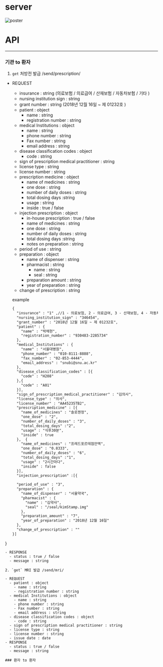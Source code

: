 # server

![poster](https://user-images.githubusercontent.com/19237348/50034937-bbcb1180-0042-11e9-9304-c45edb8785c4.jpg)





# API

----------------------------------------

### 기관 to 환자

1. `get` 처방전 발급 /send/prescription/

- REQUEST
  - insurance : string (의료보험 / 의료급여 / 산재보험 / 자동차보험 / 기타 )
  - nursing institution sign : string
  - grant number : string (2018년 12월 16일 ~ 제 01232호 )
  - patient : object
    - name : string
    - registration number : string
  - medical Institutions : object
    - name : string
    - phone number : string
    - Fax number : string
    - email address : string
  - disease classification codes : object
    - code : string
  - sign of prescription medical practitioner : string
  - license type : string
  - license number : string
  - prescription medicine : object 
    - name of medicines : string
    - one dose : string
    - number of daily doses : string
    - total dosing days :string
    - usage : string
    - inside : true / false
  - injection prescription : object
    - in-house prescription : true / false
    - name of medicines : string
    - one dose : string
    - number of daily doses : string
    - total dosing days :string
    - notes on preparation : string
  - period of use : string
  - preparation : object
    - name of dispenser : string
    - pharmacist : string
      - name : string
      - seal : string
    - preparation amount : string
    - year of preparation : string
  - change of prescription : string

  example
  ```markdown
  {
    "insurance" : "1" ,//1 - 의료보험, 2 - 의료급여, 3 - 산재보험, 4 - 자동차보험, 5 - 기타 )
    "nursing_institution_sign" : "346454",
    "grant_number" : "2018년 12월 16일 ~ 제 01232호",
    "patient" : {
      "name" : "박채현",
      "registration_number" : "930483-2285734"
    },
    "medical_Institutions" : {
      "name" : "서울대병원",
      "phone_number" : "010-8111-8888",
      "fax_number" : "02-853-4444",
      "email_address" : "snubi@snu.ac.kr"
    },
    "disease_classification_codes" : [{
      "code" : "H208"
    },{
      "code" : "A01"
    }],
    "sign_of_prescription_medical_practitioner" : "김의사",
    "license_type" : "의사",
    "license_number" : "AA45235TB2",
    "prescription_medicine" : [{
      "name_of_medicines" : "솔로젠정",
      "one_dose" : "2",
      "number_of_daily_doses" : "3",
      "total_dosing_days" :"2",
      "usage" : "식후30분",
      "inside" : true
    },  {
      "name_of_medicines" : "프레드포르테점안액",
      "one_dose" : "0.8333",
      "number_of_daily_doses" : "6",
      "total_dosing_days" :"1",
      "usage" : "2시간마다",
      "inside" : false
    }],
    "injection_prescription" :[{
    
    "period_of_use" : "3",
    "preparation" : {
      "name_of_dispenser" : "서울약국",
      "pharmacist" : {
        "name" : "김약사",
        "seal" : "/seal/kimStamp.img"
      },
      "preparation_amount" : "7",
      "year_of_preparation" : "2018년 12월 16일"
    },
    "change_of_prescription" : ""
  }]
}


```
- RESPONSE
  - status : true / false
  - message : string

2. `get` MRI 발급 /send/mri/

- REQUEST
  - patient : object
    - name : string
    - registration number : string
  - medical Institutions : object
    - name : string
    - phone number : string
    - Fax number : string
    - email address : string
  - disease classification codes : object
    - code : string
  - sign of prescription medical practitioner : string
  - license type : string
  - license number : string
  - issue date : date
- RESPONSE
  - status : true / false
  - message : string

### 환자 to 환자
  


